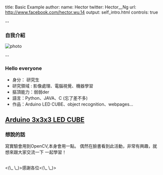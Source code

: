 title: Basic Example
author:
  name: Hector 
  twitter: Hector__Ng
  url: http://www.facebook.com/hector.wu.14
output: self_intro.html
controls: true

--

### 自我介紹

![photo](https://drive.google.com/uc?export=view&id=0B0gHPmOEpOKGVzJWY2N2RGNtTEE)


--

### Hello everyone

* 身分： 研究生
* 研究領域 : 影像處理、電腦視覺、機器學習
* 摳頂能力：弱弱der
* 語言：Python、JAVA、C (忘了差不多)
* 作品：Arduino LED CUBE、object recognition、webpages...

<a href="https://www.facebook.com/hector.wu.14/videos/1084823018198990/?l=5343529425309498491" target="_blank">Arduino 3x3x3 LED CUBE
</a>
--

### 想說的話

寫實驗會用到OpenCV,本身會用一點。
偶然在臉書看到此活動，非常有興趣，就想來跟大家交流一下
一起學習！

</br>
<(\_ \_)>感謝各位<(\_ \_)>

